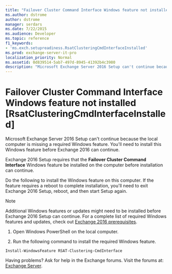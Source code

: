 ```yaml
---
title: "Failover Cluster Command Interface Windows feature not installed [RsatClusteringCmdInterfaceInstalled]"
ms.author: dstrome
author: dstrome
manager: serdars
ms.date: 7/22/2015
ms.audience: Developer
ms.topic: reference
f1_keywords:
- 'ms.exch.setupreadiness.RsatClusteringCmdInterfaceInstalled'
ms.prod: exchange-server-it-pro
localization_priority: Normal
ms.assetid: 0d839514-5ab7-497d-8945-41392b4c3980
description: "Microsoft Exchange Server 2016 Setup can't continue because the local computer is missing a required Windows feature. You'll need to install this Windows feature before Exchange 2016 can continue."
---
```


# Failover Cluster Command Interface Windows feature not installed [RsatClusteringCmdInterfaceInstalled]

Microsoft Exchange Server 2016 Setup can't continue because the local computer is missing a required Windows feature. You'll need to install this Windows feature before Exchange 2016 can continue.
  
Exchange 2016 Setup requires that the **Failover Cluster Command Interface** Windows feature be installed on the computer before installation can continue.
  
Do the following to install the Windows feature on this computer. If the feature requires a reboot to complete installation, you'll need to exit Exchange 2016 Setup, reboot, and then start Setup again.
  
> [!NOTE]
> Additional Windows features or updates might need to be installed before Exchange 2016 Setup can continue. For a complete list of required Windows features and updates, check out [Exchange 2016 prerequisites](../../plan-and-deploy/prerequisites-2016.md).
  
1. Open Windows PowerShell on the local computer.
    
2. Run the following command to install the required Windows feature.
    
  ```
  Install-WindowsFeature RSAT-Clustering-CmdInterface
  ```

Having problems? Ask for help in the Exchange forums. Visit the forums at: [Exchange Server](https://go.microsoft.com/fwlink/p/?linkId=60612).
